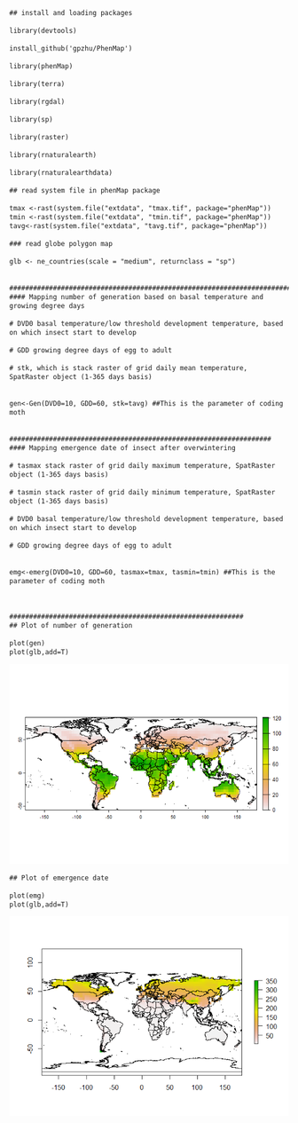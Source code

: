     ## install and loading packages

    library(devtools)

    install_github('gpzhu/PhenMap')

    library(phenMap)
    
    library(terra)

    library(rgdal)

    library(sp)

    library(raster)

    library(rnaturalearth)

    library(rnaturalearthdata)

    ## read system file in phenMap package

    tmax <-rast(system.file("extdata", "tmax.tif", package="phenMap"))
    tmin <-rast(system.file("extdata", "tmin.tif", package="phenMap"))
    tavg<-rast(system.file("extdata", "tavg.tif", package="phenMap"))

    ### read globe polygon map

    glb <- ne_countries(scale = "medium", returnclass = "sp")


    ######################################################################################
    #### Mapping number of generation based on basal temperature and growing degree days

    # DVD0 basal temperature/low threshold development temperature, based on which insect start to develop

    # GDD growing degree days of egg to adult

    # stk, which is stack raster of grid daily mean temperature, SpatRaster object (1-365 days basis)


    gen<-Gen(DVD0=10, GDD=60, stk=tavg) ##This is the parameter of coding moth

    
    ##################################################################
    #### Mapping emergence date of insect after overwintering

    # tasmax stack raster of grid daily maximum temperature, SpatRaster object (1-365 days basis)

    # tasmin stack raster of grid daily minimum temperature, SpatRaster object (1-365 days basis)

    # DVD0 basal temperature/low threshold development temperature, based on which insect start to develop

    # GDD growing degree days of egg to adult
    

    emg<-emerg(DVD0=10, GDD=60, tasmax=tmax, tasmin=tmin) ##This is the parameter of coding moth


    
    ###########################################################
    ## Plot of number of generation

    plot(gen)
    plot(glb,add=T)

![](phenMap_files/figure-markdown_strict/unnamed-chunk-7-1.png)

    ## Plot of emergence date

    plot(emg)
    plot(glb,add=T)

![](phenMap_files/figure-markdown_strict/unnamed-chunk-8-1.png)
